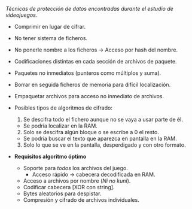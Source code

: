 *Técnicas de protección de datos encontradas durante el estudio
de videojuegos.*

* Comprimir en lugar de cifrar.
* No tener sistema de ficheros.
* No ponerle nombre a los ficheros -> Acceso por hash del nombre.
* Codificaciones distintas en cada sección de archivos de paquete.
* Paquetes no inmediatos (punteros como múltiplos y suma).
* Borrar en seguida ficheros de memoria para difícil localización.
* Empaquetar archivos para acceso no inmediato de archivos.

* Posibles tipos de algoritmos de cifrado:
  1. Se descifra todo el fichero aunque no se vaya a usar parte de él.
    * Se podría localizar en la RAM.
  2. Solo se descifra algún bloque o se escribe a 0 el resto.
    * Se podría buscar el texto que aparezca en pantalla en la RAM.
  3. Solo lo que se ve en la pantalla, desperdigado y con otro formato.

* **Requisitos algoritmo óptimo**
  * Soporte para *todos* los archivos del juego.
    * Acceso rápido -> cabecera decodificada en RAM.
  * Acceso a archivos por nombre (*Ni no kuni*).
  * Codificar cabecera [XOR con string].
  * Bytes aleatorios para despistar.
  * Compresión y cifrado de archivos individuales.
